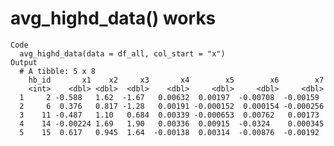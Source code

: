 # avg_highd_data() works

    Code
      avg_highd_data(data = df_all, col_start = "x")
    Output
      # A tibble: 5 x 8
        hb_id       x1    x2     x3       x4        x5        x6        x7
        <int>    <dbl> <dbl>  <dbl>    <dbl>     <dbl>     <dbl>     <dbl>
      1     2 -0.588   1.62  -1.67   0.00632  0.00197  -0.00708  -0.00159 
      2     6  0.376   0.817 -1.28   0.00191 -0.000152  0.000154 -0.000256
      3    11 -0.487   1.10   0.684  0.00339 -0.000653  0.00762   0.00173 
      4    14 -0.00224 1.69   1.90   0.00336  0.00915  -0.0324    0.000345
      5    15  0.617   0.945  1.64  -0.00138  0.00314  -0.00876  -0.00192 

